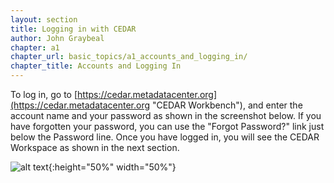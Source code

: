 ```yaml
---
layout: section
title: Logging in with CEDAR
author: John Graybeal
chapter: a1
chapter_url: basic_topics/a1_accounts_and_logging_in/
chapter_title: Accounts and Logging In
---
```


To log in, go to [https://cedar.metadatacenter.org](https://cedar.metadatacenter.org "CEDAR Workbench"), and enter the account name and your password as shown in the screenshot below. If you have forgotten your password, you can use the "Forgot Password?" link just below the Password line. Once you have logged in, you will see the CEDAR Workspace as shown in the next section.

![alt text][login]{:height="50%" width="50%"}

[login]: https://github.com/metadatacenter/cedar-manual/raw/master/docs/assets/imgs/login.png "Sample Log-in Screen"